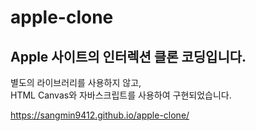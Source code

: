 # apple-clone
## Apple 사이트의 인터렉션 클론 코딩입니다.

별도의 라이브러리를 사용하지 않고,<br>
HTML Canvas와 자바스크립트를 사용하여 구현되었습니다.

https://sangmin9412.github.io/apple-clone/
